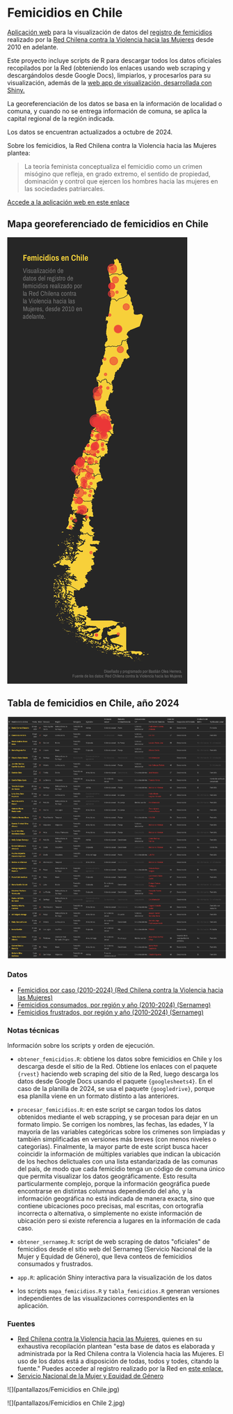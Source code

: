 
# Femicidios en Chile

[Aplicación web](https://bastianoleah.shinyapps.io/femicidios_chile/) para la visualización de datos del [registro de femicidios](http://www.nomasviolenciacontramujeres.cl/registro-de-femicidios/) realizado por la [Red Chilena contra la Violencia hacia las Mujeres](www.nomasviolenciacontramujeres.cl) desde 2010 en adelante.

Este proyecto incluye scripts de R para descargar todos los datos oficiales recopilados por la Red (obteniendo los enlaces usando web scraping y descargándolos desde Google Docs), limpiarlos, y procesarlos para su visualización, además de la [web app de visualización, desarrollada con Shiny.](https://bastianoleah.shinyapps.io/femicidios_chile/)

La georeferenciación de los datos se basa en la información de localidad o comuna, y cuando no se entrega información de comuna, se aplica la capital regional de la región indicada.

Los datos se encuentran actualizados a octubre de 2024.

Sobre los femicidios, la Red Chilena contra la Violencia hacia las Mujeres plantea:

> La teoría feminista conceptualiza el femicidio como un crimen misógino que refleja, en grado extremo, el sentido de propiedad, dominación y control que ejercen los hombres hacia las mujeres en las sociedades patriarcales.

[Accede a la aplicación web en este enlace](https://bastianoleah.shinyapps.io/femicidios_chile/)

## Mapa georeferenciado de femicidios en Chile
![](graficos/mapa_femicidios_chile.jpg)

## Tabla de femicidios en Chile, año 2024
![](graficos/tabla_femicidios_2024.png)



### Datos
- [Femicidios por caso (2010-2024) (Red Chilena contra la Violencia hacia las Mujeres)](datos/femicidios_chile_consolidado.xlsx)
- [Femicidios consumados, por región y año (2010-2024) (Sernameg)](datos/sernameg_femicidios_consumados.xlsx)
- [Femicidios frustrados, por región y año (2010-2024) (Sernameg)](datos/sernameg_femicidios_frustrados.xlsx)


### Notas técnicas
Información sobre los scripts y orden de ejecución.

- `obtener_femicidios.R`: obtiene los datos sobre femicidios en Chile y los descarga desde el sitio de la Red. Obtiene los enlaces con el paquete `{rvest}` haciendo web scraping del sitio de la Red, luego descarga los datos desde Google Docs usando el paquete `{googlesheets4}`. En el caso de la planilla de 2024, se usa el paquete `{googledrive}`, porque esa planilla viene en un formato distinto a las anteriores.
- `procesar_femicidios.R`: en este script se cargan todos los datos obtenidos mediante el web scrapping, y se procesan para dejar en un formato limpio. Se corrigen los nombres, las fechas, las edades, Y la mayoría de las variables categóricas sobre los crímenes son limpiadas y también simplificadas en versiones más breves (con menos niveles o categorías). Finalmente, la mayor parte de este script busca hacer coincidir la información de múltiples variables que indican la ubicación de los hechos delictuales con una lista estandarizada de las comunas del país, de modo que cada femicidio tenga un código de comuna único que permita visualizar los datos geográficamente. Esto resulta particularmente complejo, porque la información geográfica puede encontrarse en distintas columnas dependiendo del año, y la información geográfica no está indicada de manera exacta, sino que contiene ubicaciones poco precisas, mal escritas, con ortografía incorrecta o alternativa, o simplemente no existe información de ubicación pero si existe referencia a lugares en la información de cada caso.
- `obtener_sernameg.R`: script de web scraping de datos "oficiales" de femicidios desde el sitio web del Sernameg (Servicio Nacional de la Mujer y Equidad de Género), que lleva conteos de femicidios consumados y frustrados.

- `app.R`: aplicación Shiny interactiva para la visualización de los datos

- los scripts `mapa_femicidios.R` y `tabla_femicidios.R` generan versiones independientes de las visualizaciones correspondientes en la aplicación.

### Fuentes
- [Red Chilena contra la Violencia hacia las Mujeres](www.nomasviolenciacontramujeres.cl), quienes en su exhaustiva recopilación plantean "esta base de datos es elaborada y administrada por la Red Chilena contra la Violencia hacia las Mujeres. El uso de los datos está a disposición de todas, todos y todes, citando la fuente." Puedes acceder al registro realizado por la Red en [este enlace.](http://www.nomasviolenciacontramujeres.cl/registro-de-femicidios/)
- [Servicio Nacional de la Mujer y Equidad de Género](https://www.sernameg.gob.cl/?page_id=27084)



![](pantallazos/Femicidios en Chile.jpg)

![](pantallazos/Femicidios en Chile 2.jpg)